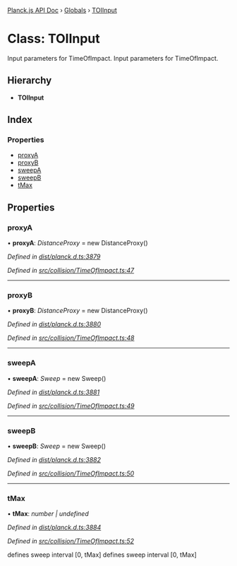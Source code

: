 [Planck.js API Doc](../README.md) › [Globals](../globals.md) › [TOIInput](toiinput.md)

# Class: TOIInput

Input parameters for TimeOfImpact.
Input parameters for TimeOfImpact.

## Hierarchy

* **TOIInput**

## Index

### Properties

* [proxyA](toiinput.md#proxya)
* [proxyB](toiinput.md#proxyb)
* [sweepA](toiinput.md#sweepa)
* [sweepB](toiinput.md#sweepb)
* [tMax](toiinput.md#tmax)

## Properties

###  proxyA

• **proxyA**: *DistanceProxy* = new DistanceProxy()

*Defined in [dist/planck.d.ts:3879](https://github.com/shakiba/planck.js/blob/7e469c4/dist/planck.d.ts#L3879)*

*Defined in [src/collision/TimeOfImpact.ts:47](https://github.com/shakiba/planck.js/blob/7e469c4/src/collision/TimeOfImpact.ts#L47)*

___

###  proxyB

• **proxyB**: *DistanceProxy* = new DistanceProxy()

*Defined in [dist/planck.d.ts:3880](https://github.com/shakiba/planck.js/blob/7e469c4/dist/planck.d.ts#L3880)*

*Defined in [src/collision/TimeOfImpact.ts:48](https://github.com/shakiba/planck.js/blob/7e469c4/src/collision/TimeOfImpact.ts#L48)*

___

###  sweepA

• **sweepA**: *Sweep* = new Sweep()

*Defined in [dist/planck.d.ts:3881](https://github.com/shakiba/planck.js/blob/7e469c4/dist/planck.d.ts#L3881)*

*Defined in [src/collision/TimeOfImpact.ts:49](https://github.com/shakiba/planck.js/blob/7e469c4/src/collision/TimeOfImpact.ts#L49)*

___

###  sweepB

• **sweepB**: *Sweep* = new Sweep()

*Defined in [dist/planck.d.ts:3882](https://github.com/shakiba/planck.js/blob/7e469c4/dist/planck.d.ts#L3882)*

*Defined in [src/collision/TimeOfImpact.ts:50](https://github.com/shakiba/planck.js/blob/7e469c4/src/collision/TimeOfImpact.ts#L50)*

___

###  tMax

• **tMax**: *number | undefined*

*Defined in [dist/planck.d.ts:3884](https://github.com/shakiba/planck.js/blob/7e469c4/dist/planck.d.ts#L3884)*

*Defined in [src/collision/TimeOfImpact.ts:52](https://github.com/shakiba/planck.js/blob/7e469c4/src/collision/TimeOfImpact.ts#L52)*

defines sweep interval [0, tMax]
defines sweep interval [0, tMax]
